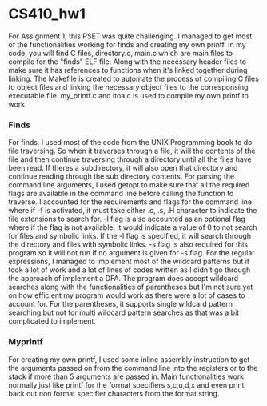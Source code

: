 # CS410_hw1

For Assignment 1, this PSET was quite challenging. I managed to get most of the functionalities working for finds and creating my own printf. In my code, you will find C files, directory.c, main.c which are main files to compile for the "finds" ELF file. Along with the necessary header files to make sure it has references to functions when it's linked together during linking. The Makefile is created to automate the process of compiling C files to object files and linking the necessary object files to the corresponsing executable file. my_printf.c and itoa.c is used to compile my own printf to work.

### Finds
For finds, I used most of the code from the UNIX Programming book to do file traversing. So when it traverses through a file, it will the contents of the file and then continue traversing through a directory until all the files have been read. If theres a subdirectory, it will also open that directory and continue reading through the sub directory contents. For parsing the command line arguments, I used getopt to make sure that all the required flags are available in the command line before calling the function to traverse. I accounted for the requirements and flags for the command line where if -f is activated, it must take either .c, .s, .H character to indicate the file extensions to search for.  -l flag is also accounted as an optional flag where if the flag is not available, it would indicate a value of 0 to not search for files and symbolic links. If the -l flag is specified, it will search through the directory and files with symbolic links. -s flag is also required for this program so it will not run if no argument is given for -s flag. For the regular expressions, I managed to implement most of the wildcard patterns but it took a lot of work and a lot of lines of codes written as I didn't go through the approach of implement a DFA. The program does accept wildcard searches along with the functionalities of parentheses but I'm not sure yet on how efficient my program would work as there were a lot of cases to account for. For the parentheses, it supports single wildcard pattern searching but not for multi wildcard pattern searches as that was a bit complicated to implement.
### Myprintf
For creating my own printf, I used some inline assembly instruction to get the arguments passed on from the command line into the registers or to the stack if more than 5 arguments are passed in. Main functionalities work normally just like printf for the format specifiers s,c,u,d,x and even print back out non format specifier characters from the format string.
